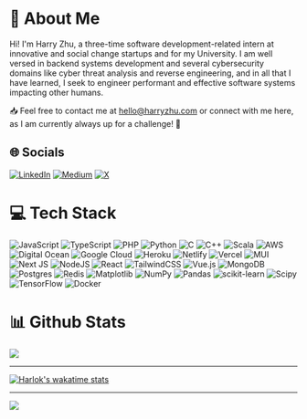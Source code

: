 # 💫 About Me
Hi! I'm Harry Zhu, a three-time software development-related intern at innovative and social change startups and for my University. I am well versed in backend systems development and several cybersecurity domains like cyber threat analysis and reverse engineering, and in all that I have learned, I seek to engineer performant and effective software systems impacting other humans.

📥 Feel free to contact me at hello@harryzhu.com or connect with me here, as I am currently always up for a challenge! 🌟
 
## 🌐 Socials
[![LinkedIn](https://img.shields.io/badge/LinkedIn-%230077B5.svg?logo=linkedin&logoColor=white)](https://linkedin.com/in/harryjzhu) [![Medium](https://img.shields.io/badge/Medium-12100E?logo=medium&logoColor=white)](https://medium.com/@byharryzhu) [![X](https://img.shields.io/badge/X-black.svg?logo=X&logoColor=white)](https://x.com/harryjzhu) 

# 💻 Tech Stack
![JavaScript](https://img.shields.io/badge/javascript-%23323330.svg?style=for-the-badge&logo=javascript&logoColor=%23F7DF1E) ![TypeScript](https://img.shields.io/badge/typescript-%23007ACC.svg?style=for-the-badge&logo=typescript&logoColor=white) ![PHP](https://img.shields.io/badge/php-%23777BB4.svg?style=for-the-badge&logo=php&logoColor=white) ![Python](https://img.shields.io/badge/python-3670A0?style=for-the-badge&logo=python&logoColor=ffdd54) ![C](https://img.shields.io/badge/c-%2300599C.svg?style=for-the-badge&logo=c&logoColor=white) ![C++](https://img.shields.io/badge/C++-00599C.svg?style=for-the-badge&logo=c%2B%2B&logoColor=white) ![Scala](https://img.shields.io/badge/scala-%23DC322F.svg?style=for-the-badge&logo=scala&logoColor=white) ![AWS](https://img.shields.io/badge/AWS-%23FF9900.svg?style=for-the-badge&logo=amazon-aws&logoColor=white) ![Digital Ocean](https://img.shields.io/badge/Digital%20Ocean-008BCF.svg?style=for-the-badge&logo=digitalocean&logoColor=white) ![Google Cloud](https://img.shields.io/badge/GoogleCloud-%234285F4.svg?style=for-the-badge&logo=google-cloud&logoColor=white) ![Heroku](https://img.shields.io/badge/heroku-%23430098.svg?style=for-the-badge&logo=heroku&logoColor=white) ![Netlify](https://img.shields.io/badge/netlify-%23000000.svg?style=for-the-badge&logo=netlify&logoColor=#00C7B7) ![Vercel](https://img.shields.io/badge/vercel-%23000000.svg?style=for-the-badge&logo=vercel&logoColor=white) ![MUI](https://img.shields.io/badge/MUI-%230081CB.svg?style=for-the-badge&logo=mui&logoColor=white) ![Next JS](https://img.shields.io/badge/Next-black?style=for-the-badge&logo=next.js&logoColor=white) ![NodeJS](https://img.shields.io/badge/node.js-6DA55F?style=for-the-badge&logo=node.js&logoColor=white) ![React](https://img.shields.io/badge/react-%2320232a.svg?style=for-the-badge&logo=react&logoColor=%2361DAFB) ![TailwindCSS](https://img.shields.io/badge/tailwindcss-%2338B2AC.svg?style=for-the-badge&logo=tailwind-css&logoColor=white) ![Vue.js](https://img.shields.io/badge/vue.js-%2335495e.svg?style=for-the-badge&logo=vuedotjs&logoColor=%234FC08D) ![MongoDB](https://img.shields.io/badge/MongoDB-%234ea94b.svg?style=for-the-badge&logo=mongodb&logoColor=white) ![Postgres](https://img.shields.io/badge/postgres-%23316192.svg?style=for-the-badge&logo=postgresql&logoColor=white) ![Redis](https://img.shields.io/badge/redis-%23DD0031.svg?style=for-the-badge&logo=redis&logoColor=white) ![Matplotlib](https://img.shields.io/badge/Matplotlib-%23ffffff.svg?style=for-the-badge&logo=Matplotlib&logoColor=black) ![NumPy](https://img.shields.io/badge/numpy-%23013243.svg?style=for-the-badge&logo=numpy&logoColor=white) ![Pandas](https://img.shields.io/badge/pandas-%23150458.svg?style=for-the-badge&logo=pandas&logoColor=white) ![scikit-learn](https://img.shields.io/badge/scikit--learn-%23F7931E.svg?style=for-the-badge&logo=scikit-learn&logoColor=white) ![Scipy](https://img.shields.io/badge/SciPy-%230C55A5.svg?style=for-the-badge&logo=scipy&logoColor=%white) ![TensorFlow](https://img.shields.io/badge/TensorFlow-%23FF6F00.svg?style=for-the-badge&logo=TensorFlow&logoColor=white) ![Docker](https://img.shields.io/badge/docker-%230db7ed.svg?style=for-the-badge&logo=docker&logoColor=white)


# 📊 Github Stats
![](https://github-readme-streak-stats.herokuapp.com/?user=HarryZ10&theme=dark&hide_border=false)<br/>

---
[![Harlok's wakatime stats](https://github-readme-stats.vercel.app/api/wakatime?username=harryjzhu&hide=actionscript,ini,git%20config,bnf,tsql,xml,yaml,gdscript3,toml,mysql,markdown,makefile,text,cuda,fortran,perl,actionscript%203,actionscript%203,Apache%20Config,HTML,SQL,TSConfig,fortranfixed,gap,other,csv,c%23,assembly,prolog,protocol%20buffer,json,scss,css,ezhil,Image%20(jpeg),Powershell,Tex)](https://github-readme-stats.vercel.app/api/wakatime?username=harryjzhu&hide=actionscript,actionscript%203,ini,git%20config,bnf,tsql,xml,ezhil,yaml,Apache%20Config,HTML,SQL,makefile,TSConfig,perl,fortran,cuda,mysql,gdscript3,toml,markdown,text,actionscript%203,fortranfixed,gap,c%23,assembly,prolog,protocol%20buffer,json,other,scss,csv,css,Image%20(jpeg),Powershell,TeX)

<!--START_SECTION:waka-->
<!--END_SECTION:waka-->

<!--
### Top Repositories
<div width="100%" align="center">
  <a href="https://github.com/HarryZ10/pickabox.space" align="left">
    <img align="left" width="45%" src="https://github-readme-stats.vercel.app/api/pin/?username=HarryZ10&repo=pickabox.space&title_color=0891b2&text_color=ffffff&icon_color=ef4444&bg_color=1c1917&hide_border=true&locale=en"/>
  </a>
  <a href="https://github.com/HarryZ10/foxacmw.com" align="right">
    <img align="right" width="45%" src="https://github-readme-stats.vercel.app/api/pin/?username=HarryZ10&repo=foxacmw.com&title_color=0891b2&text_color=ffffff&icon_color=ef4444&bg_color=1c1917&hide_border=true&locale=en" />
  </a>
</div>
-->

---
[![](https://visitcount.itsvg.in/api?id=HarryZ10&icon=0&color=0)](https://visitcount.itsvg.in)
